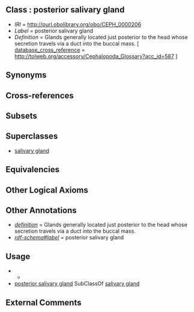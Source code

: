 
## Class : posterior salivary gland

 * *IRI* = http://purl.obolibrary.org/obo/CEPH_0000206
 * *Label* = posterior salivary gland
 * *Definition* = Glands generally located just posterior to the head whose secretion travels via a duct into the buccal mass. [ [database_cross_reference](../../ef/oboInOwl#hasDbXref.md) = http://tolweb.org/accessory/Cephalopoda_Glossary?acc_id=587 ]

## Synonyms


## Cross-references


## Subsets


## Superclasses

 * [salivary gland](../../UBERON/44/UBERON_0001044.md)

## Equivalencies


## Other Logical Axioms


## Other Annotations

 * *[definition](../../IAO/15/IAO_0000115.md)* = Glands generally located just posterior to the head whose secretion travels via a duct into the buccal mass.
 * *[rdf-schema#label](../../el/rdf-schema#label.md)* = posterior salivary gland

## Usage

 * -
 * [posterior salivary gland](../../CEPH/06/CEPH_0000206.md) SubClassOf [salivary gland](../../UBERON/44/UBERON_0001044.md)

## External Comments

